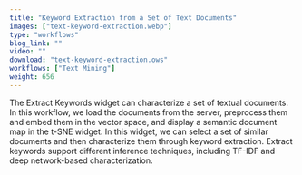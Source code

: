 ```yaml
---
title: "Keyword Extraction from a Set of Text Documents"
images: ["text-keyword-extraction.webp"]
type: "workflows"
blog_link: ""
video: ""
download: "text-keyword-extraction.ows"
workflows: ["Text Mining"]
weight: 656
---
```


The Extract Keywords widget can characterize a set of textual documents. In this workflow, we load the documents from the server, preprocess them and embed them in the vector space, and display a semantic document map in the t-SNE widget. In this widget, we can select a set of similar documents and then characterize them through keyword extraction. Extract keywords support different inference techniques, including TF-IDF and deep network-based characterization.